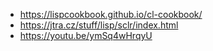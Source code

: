 * https://lispcookbook.github.io/cl-cookbook/
* https://jtra.cz/stuff/lisp/sclr/index.html
* https://youtu.be/ymSq4wHrqyU
